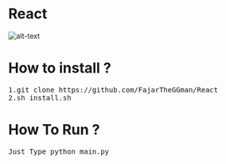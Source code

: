 # React

![alt-text]()

# How to install ?
<pre>
1.git clone https://github.com/FajarTheGGman/React
2.sh install.sh
</pre>

# How To Run ? 
<pre>
Just Type python main.py
</pre>